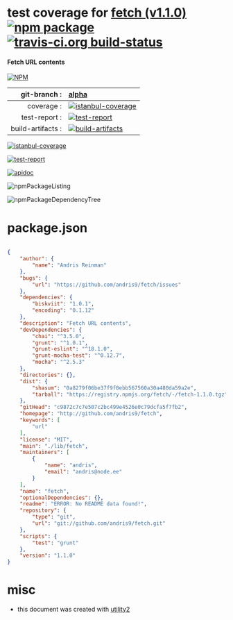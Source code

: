 # test coverage for  [fetch (v1.1.0)](http://github.com/andris9/fetch)  [![npm package](https://img.shields.io/npm/v/npmtest-fetch.svg?style=flat-square)](https://www.npmjs.org/package/npmtest-fetch) [![travis-ci.org build-status](https://api.travis-ci.org/npmtest/node-npmtest-fetch.svg)](https://travis-ci.org/npmtest/node-npmtest-fetch)
#### Fetch URL contents

[![NPM](https://nodei.co/npm/fetch.png?downloads=true)](https://www.npmjs.com/package/fetch)

| git-branch : | [alpha](https://github.com/npmtest/node-npmtest-fetch/tree/alpha)|
|--:|:--|
| coverage : | [![istanbul-coverage](https://npmtest.github.io/node-npmtest-fetch/build/coverage.badge.svg)](https://npmtest.github.io/node-npmtest-fetch/build/coverage.html/index.html)|
| test-report : | [![test-report](https://npmtest.github.io/node-npmtest-fetch/build/test-report.badge.svg)](https://npmtest.github.io/node-npmtest-fetch/build/test-report.html)|
| build-artifacts : | [![build-artifacts](https://npmtest.github.io/node-npmtest-fetch/glyphicons_144_folder_open.png)](https://github.com/npmtest/node-npmtest-fetch/tree/gh-pages/build)|

[![istanbul-coverage](https://npmtest.github.io/node-npmtest-fetch/build/screenCapture.buildCustomOrg.browser.coverage.html.png)](https://npmtest.github.io/node-npmtest-fetch/build/coverage.html/index.html)

[![test-report](https://npmtest.github.io/node-npmtest-fetch/build/screenCapture.buildCustomOrg.browser.%252Fhome%252Ftravis%252Fbuild%252Fnpmtest%252Fnode-npmtest-fetch%252Ftmp%252Fbuild%252Ftest-report.html.png)](https://npmtest.github.io/node-npmtest-fetch/build/test-report.html)

[![apidoc](https://npmdoc.github.io/node-npmdoc-fetch/build/screenCapture.buildApidoc.browser.%252Fhome%252Ftravis%252Fbuild%252Fnpmdoc%252Fnode-npmdoc-fetch%252Ftmp%252Fbuild%252Fapidoc.html.png)](https://npmdoc.github.io/node-npmdoc-fetch/build/apidoc.html)

![npmPackageListing](https://npmtest.github.io/node-npmtest-fetch/build/screenCapture.npmPackageListing.svg)

![npmPackageDependencyTree](https://npmtest.github.io/node-npmtest-fetch/build/screenCapture.npmPackageDependencyTree.svg)



# package.json

```json

{
    "author": {
        "name": "Andris Reinman"
    },
    "bugs": {
        "url": "https://github.com/andris9/fetch/issues"
    },
    "dependencies": {
        "biskviit": "1.0.1",
        "encoding": "0.1.12"
    },
    "description": "Fetch URL contents",
    "devDependencies": {
        "chai": "^3.5.0",
        "grunt": "^1.0.1",
        "grunt-eslint": "^18.1.0",
        "grunt-mocha-test": "^0.12.7",
        "mocha": "^2.5.3"
    },
    "directories": {},
    "dist": {
        "shasum": "0a8279f06be37f9f0ebb567560a30a480da59a2e",
        "tarball": "https://registry.npmjs.org/fetch/-/fetch-1.1.0.tgz"
    },
    "gitHead": "c9872c7c7e507c2bc499e4526e0c79dcfa5f7fb2",
    "homepage": "http://github.com/andris9/fetch",
    "keywords": [
        "url"
    ],
    "license": "MIT",
    "main": "./lib/fetch",
    "maintainers": [
        {
            "name": "andris",
            "email": "andris@node.ee"
        }
    ],
    "name": "fetch",
    "optionalDependencies": {},
    "readme": "ERROR: No README data found!",
    "repository": {
        "type": "git",
        "url": "git://github.com/andris9/fetch.git"
    },
    "scripts": {
        "test": "grunt"
    },
    "version": "1.1.0"
}
```



# misc
- this document was created with [utility2](https://github.com/kaizhu256/node-utility2)
